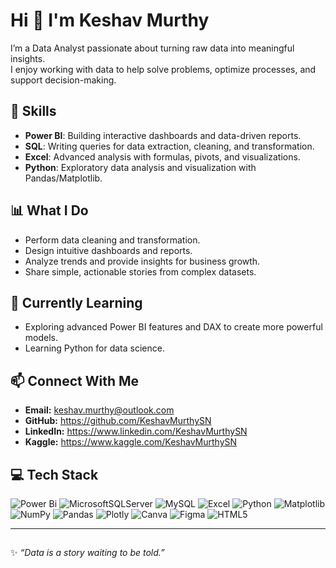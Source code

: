 # Hi 👋 I'm Keshav Murthy  

I’m a Data Analyst passionate about turning raw data into meaningful insights.  
I enjoy working with data to help solve problems, optimize processes, and support decision-making.  

## 🔧 Skills
- **Power BI**:  Building interactive dashboards and data-driven reports.
- **SQL**:       Writing queries for data extraction, cleaning, and transformation.
- **Excel**:     Advanced analysis with formulas, pivots, and visualizations.
- **Python**:    Exploratory data analysis and visualization with Pandas/Matplotlib.
  
## 📊 What I Do
- Perform data cleaning and transformation.
- Design intuitive dashboards and reports.
- Analyze trends and provide insights for business growth.
- Share simple, actionable stories from complex datasets.

## 🌱 Currently Learning
- Exploring advanced Power BI features and DAX to create more powerful models.
- Learning Python for data science.

## 📫 Connect With Me
- **Email:** keshav.murthy@outlook.com
- **GitHub:** https://github.com/KeshavMurthySN
- **LinkedIn:** https://www.linkedin.com/KeshavMurthySN
- **Kaggle:** https://www.kaggle.com/KeshavMurthySN

## 💻 Tech Stack
![Power Bi](https://img.shields.io/badge/power_bi-F2C811?style=plastic&logo=powerbi&logoColor=black)  ![MicrosoftSQLServer](https://img.shields.io/badge/Microsoft%20SQL%20Server-CC2927?style=plastic&logo=microsoft%20sql%20server&logoColor=white) ![MySQL](https://img.shields.io/badge/mysql-4479A1.svg?style=plastic&logo=mysql&logoColor=white) ![Excel](https://img.shields.io/badge/Microsoft%20Excel-217346?style=plastic&logo=microsoft-excel&logoColor=white) ![Python](https://img.shields.io/badge/python-3670A0?style=plastic&logo=python&logoColor=ffdd54) ![Matplotlib](https://img.shields.io/badge/Matplotlib-%23ffffff.svg?style=plastic&logo=Matplotlib&logoColor=black) ![NumPy](https://img.shields.io/badge/numpy-%23013243.svg?style=plastic&logo=numpy&logoColor=white) ![Pandas](https://img.shields.io/badge/pandas-%23150458.svg?style=plastic&logo=pandas&logoColor=white) ![Plotly](https://img.shields.io/badge/Plotly-%233F4F75.svg?style=plastic&logo=plotly&logoColor=white) ![Canva](https://img.shields.io/badge/Canva-%2300C4CC.svg?style=plastic&logo=Canva&logoColor=white) ![Figma](https://img.shields.io/badge/figma-%23F24E1E.svg?style=plastic&logo=figma&logoColor=white)  ![HTML5](https://img.shields.io/badge/html5-%23E34F26.svg?style=plastic&logo=html5&logoColor=white)

---

##
✨ _“Data is a story waiting to be told.”_
